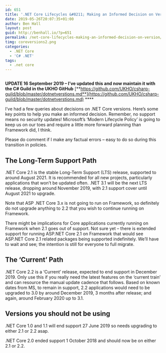 ```yaml
---
id: 651
title: '.NET Core Lifecycles &#8211; Making an Informed Decision on Version Path'
date: 2019-05-26T20:07:35+01:00
author: Ben Hall
layout: post
guid: http://benhall.io/?p=651
permalink: /net-core-lifecycles-making-an-informed-decision-on-version/
timg: coreversions2.png
categories:
  - .NET Core
  - 'C# .NET'
tags:
  - .net core
---
```

<figure class="wp-block-image"><img src="https://i1.wp.com/benhall.io/wp-content/uploads/2019/06/versions2.png?resize=687%2C326" alt="" class="wp-image-655" srcset="https://i1.wp.com/benhall.io/wp-content/uploads/2019/06/versions2.png?resize=1024%2C486 1024w, https://i1.wp.com/benhall.io/wp-content/uploads/2019/06/versions2.png?resize=300%2C143 300w, https://i1.wp.com/benhall.io/wp-content/uploads/2019/06/versions2.png?resize=768%2C365 768w, https://i1.wp.com/benhall.io/wp-content/uploads/2019/06/versions2.png?resize=800%2C380 800w, https://i1.wp.com/benhall.io/wp-content/uploads/2019/06/versions2.png?w=1063 1063w" sizes="(max-width: 687px) 100vw, 687px" data-recalc-dims="1" /></figure> 

**UPDATE 16 September 2019 &#8211; I&#8217;ve updated this and now maintain it with the C# Guild in the UKHO GitHub** [**https://github.com/UKHO/csharp-guild/blob/master/dotnetverstions.md**](https://github.com/UKHO/csharp-guild/blob/master/dotnetverstions.md) ****



I’ve had a few queries about decisions on .NET Core versions. Here’s some key points to help you make an informed decision. Remember, no support means no security updates! Microsoft&#8217;s &#8216;Modern Lifecycle Policy&#8217; is going to keep us on our toes and require a little more forward planning than Framework did, I think.

Please do comment if I make any factual errors &#8211; easy to do so during this transition in policies.

## The Long-Term Support Path

.NET Core 2.1 is the stable Long-Term Support (LTS) release, supported to around August 2021. It is recommended for all new projects, particularly applications that won&#8217;t be updated often. .NET 3.1 will be the next LTS release, dropping around November 2019, with 2.1 support cover until August 2021 to upgrade.

Note that ASP .NET Core 3.x is not going to run on Framework, so definitely do not upgrade anything to 2.2 that you wish to continue running on Framework.

There might be implications for Core applications currently running on Framework when 2.1 goes out of support. Not sure yet &#8211; there is extended support for running ASP.NET Core 2.1 on Framework that would see ASP.NET Core 2.1 related packages being supported indefinitely. We&#8217;ll have to wait and see; the intention is still for everyone to full migrate.

## The ‘Current’ Path

.NET Core 2.2 is a ‘Current’ release, expected to end support in December 2019. Only use this if you really need the latest features on the &#8216;current train&#8217; and can resource the manual update cadence that follows. Based on known dates from MS, to remain in support, 2.2 applications would need to be upgraded to 3.0 by around December 2019, 3 months after release; and again, around February 2020 up to 3.1.

## Versions you should not be using

.NET Core 1.0 and 1.1 will end support 27 June 2019 so needs upgrading to either 2.1 or 2.2 asap.

.NET Core 2.0 ended support 1 October 2018 and should now be on either 2.1 or 2.2.